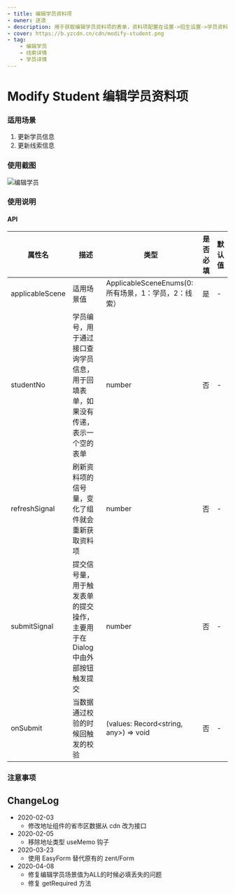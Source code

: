 ```yaml
---
- title: 编辑学员资料项
- owner: 逐浪
- description: 用于获取编辑学员资料项的表单，资料项配置在设置->招生设置->学员资料项
- cover: https://b.yzcdn.cn/cdn/modify-student.png
- tag:
    - 编辑学员
    - 线索详情
    - 学员详情
---
```


# Modify Student 编辑学员资料项

### 适用场景

1. 更新学员信息
2. 更新线索信息

### 使用截图

![编辑学员](https://b.yzcdn.cn/cdn/modify-student.png)

### 使用说明

#### API

| 属性名          | 描述                                                                             | 类型                                                 | 是否必填 | 默认值 |
| --------------- | -------------------------------------------------------------------------------- | ---------------------------------------------------- | -------- | ------ |
| applicableScene | 适用场景值                                                                       | ApplicableSceneEnums(0: 所有场景，1：学员，2：线索） | 是       | -      |
| studentNo       | 学员编号，用于通过接口查询学员信息，用于回填表单，如果没有传递，表示一个空的表单 | number                                               | 否       | -      |
| refreshSignal   | 刷新资料项的信号量，变化了组件就会重新获取资料项                                 | number                                               | 否       | -      |
| submitSignal    | 提交信号量，用于触发表单的提交操作，主要用于在 Dialog 中由外部按钮触发提交       | number                                               | 否       | -      |
| onSubmit        | 当数据通过校验的时候回触发的校验                                                 | (values: Record<string, any>) => void                | 否       | -      |

### 注意事项

## ChangeLog

- 2020-02-03
  - 修改地址组件的省市区数据从 cdn 改为接口
- 2020-02-05
  - 移除地址类型 useMemo 钩子
- 2020-03-23
  - 使用 EasyForm 替代原有的 zent/Form
- 2020-04-08
  - 修复编辑学员场景值为ALL的时候必填丢失的问题
  - 修复 getRequired 方法

